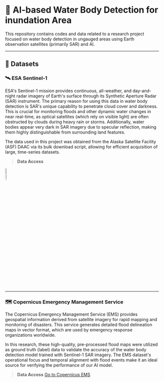 # 🌊 AI-based Water Body Detection for inundation Area
This repository contains codes and data related to a research project focused on water body detection in ungauged areas using Earth observation satellites (primarily SAR) and AI.

---

## 💾 Datasets
### 🛰️ ESA Sentinel-1
ESA's Sentinel-1 mission provides continuous, all-weather, and day-and-night radar imagery of Earth's surface through its Synthetic Aperture Radar (SAR) instrument. The primary reason for using this data in water body detection is SAR's unique capability to penetrate cloud cover and darkness. This is crucial for monitoring floods and other dynamic water changes in near real-time, as optical satellites (which rely on visible light) are often obstructed by clouds during heavy rain or storms. Additionally, water bodies appear very dark in SAR imagery due to specular reflection, making them highly distinguishable from surrounding land features.

The data used in this project was obtained from the Alaska Satellite Facility (ASF) DAAC via its bulk download script, allowing for efficient acquisition of large, time-series datasets.

> **Data Access**

<a href="https://search.asf.alaska.edu/">
  <img src="https://asf.alaska.edu/wp-content/uploads/2022/08/asf-logo-blue-nav.png" alt="[Go to ASF DAAC]" width="10%">
</a>

---

### 🗺️ Copernicus Emergency Management Service
The Copernicus Emergency Management Service (EMS) provides geospatial information derived from satellite imagery for rapid mapping and monitoring of disasters. This service generates detailed flood delineation maps in vector format, which are used by emergency response organizations worldwide.

In this research, these high-quality, pre-processed flood maps were utilized as ground truth (label) data to validate the accuracy of the water body detection model trained with Sentinel-1 SAR imagery. The EMS dataset's operational focus and temporal alignment with flood events make it an ideal source for verifying the performance of our AI model.

> **Data Access**
[Go to Copernicus EMS](https://mapping.emergency.copernicus.eu/activations/)
